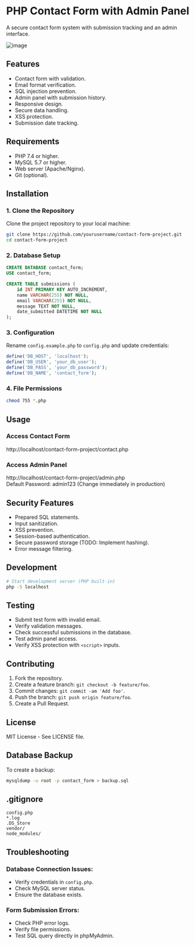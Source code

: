 # PHP Contact Form with Admin Panel

A secure contact form system with submission tracking and an admin interface.


![image](https://github.com/user-attachments/assets/614de05a-59c6-4053-b7bc-6e4f7995a861)


## Features

- Contact form with validation.
- Email format verification.
- SQL injection prevention.
- Admin panel with submission history.
- Responsive design.
- Secure data handling.
- XSS protection.
- Submission date tracking.

## Requirements

- PHP 7.4 or higher.
- MySQL 5.7 or higher.
- Web server (Apache/Nginx).
- Git (optional).

## Installation

### 1. Clone the Repository
Clone the project repository to your local machine:
```bash
git clone https://github.com/yourusername/contact-form-project.git
cd contact-form-project
```

### 2. Database Setup
```sql
CREATE DATABASE contact_form;
USE contact_form;

CREATE TABLE submissions (
    id INT PRIMARY KEY AUTO_INCREMENT,
    name VARCHAR(255) NOT NULL,
    email VARCHAR(255) NOT NULL,
    message TEXT NOT NULL,
    date_submitted DATETIME NOT NULL
);
```

### 3. Configuration
Rename `config.example.php` to `config.php` and update credentials:

```php
define('DB_HOST', 'localhost');
define('DB_USER', 'your_db_user');
define('DB_PASS', 'your_db_password');
define('DB_NAME', 'contact_form');
```

### 4. File Permissions
```bash
chmod 755 *.php
```

## Usage

### Access Contact Form
http://localhost/contact-form-project/contact.php

### Access Admin Panel
http://localhost/contact-form-project/admin.php  
Default Password: admin123 (Change immediately in production)

## Security Features

- Prepared SQL statements.
- Input sanitization.
- XSS prevention.
- Session-based authentication.
- Secure password storage (TODO: Implement hashing).
- Error message filtering.

## Development
```bash
# Start development server (PHP built-in)
php -S localhost
```

## Testing

- Submit test form with invalid email.
- Verify validation messages.
- Check successful submissions in the database.
- Test admin panel access.
- Verify XSS protection with `<script>` inputs.

## Contributing

1. Fork the repository.
2. Create a feature branch: `git checkout -b feature/foo`.
3. Commit changes: `git commit -am 'Add foo'`.
4. Push the branch: `git push origin feature/foo`.
5. Create a Pull Request.

## License

MIT License - See LICENSE file.

## Database Backup

To create a backup:
```bash
mysqldump -u root -p contact_form > backup.sql
```

## .gitignore
```
config.php
*.log
.DS_Store
vendor/
node_modules/
```

## Troubleshooting

### Database Connection Issues:

- Verify credentials in `config.php`.
- Check MySQL server status.
- Ensure the database exists.

### Form Submission Errors:

- Check PHP error logs.
- Verify file permissions.
- Test SQL query directly in phpMyAdmin.

